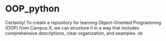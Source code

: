 # OOP_python
Certainly! To create a repository for learning Object-Oriented Programming (OOP) from Campus.X, we can structure it in a way that includes comprehensive descriptions, clear organization, and examples. ok
